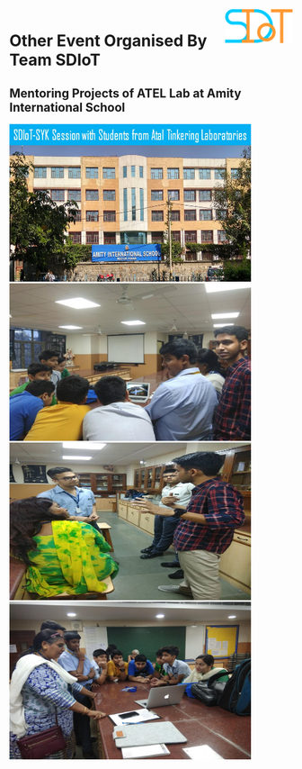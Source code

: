 <img align="right" width="120" height="60" src="https://github.com/Team-SDIoT/SDIoT_Events/blob/master/SDIoT%20New%20Logo.png">

# Other Event Organised By Team SDIoT

## Mentoring Projects of ATEL Lab at Amity International School

<img src="Mentor_at_amity/22181571_1564547520257506_5576869575778502902_o.jpg" height="280" width="430" ><img src="Mentor_at_amity/22196113_1564548040257454_2628170728409840145_n.jpg" height="280" width="430" ><img src="Mentor_at_amity/22228370_1564547986924126_763745430918902452_n.jpg" height="280" width="430" ><img src="Mentor_at_amity/22290003_1564547966924128_5393226337010276415_o.jpg" height="280" width="430" >
